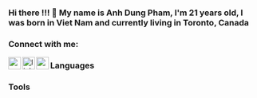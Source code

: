 ### Hi there !!! 👋 My name is Anh Dung Pham, I'm 21 years old, I was born in Viet Nam and currently living in Toronto, Canada

### Connect with me:

[<img align="left" alt="website" width="25px" src="https://upload.wikimedia.org/wikipedia/commons/thumb/c/c4/Globe_icon.svg/1024px-Globe_icon.svg.png" />][website]
[<img align="left" alt="linkedIn" width="25px" src="https://cdn.jsdelivr.net/npm/simple-icons@v3/icons/linkedin.svg" />][linkedin]
[<img align="left" alt="gmail" width="25px" src="https://w7.pngwing.com/pngs/298/243/png-transparent-email-address-computer-icons-mail-miscellaneous-angle-triangle.png" />][gmail]


[website]: https://stanleypham.com
[gmail]: mailto:phamanhdung1813@gmail.com
[linkedin]: https://www.linkedin.com/in/anh-dung-pham-38830b1a6/


### Languages

### Tools


